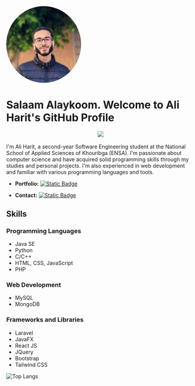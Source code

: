 <img src="aliharit.jpeg" alt="Ali Harit" style="width:200px;height:auto;border-radius:50%;">

# Salaam Alaykoom. Welcome to Ali Harit's GitHub Profile

<p align="center">
  <a href="https://github.com/DenverCoder1/readme-typing-svg"><img src="https://readme-typing-svg.herokuapp.com/?lines=Code%20is%20Pure%20Art;Always%20learning%20new%20things&font=Fira%2520Code&center=true&width=440&height=45&color=f1f1f1&vCenter=true&size=22"></a>
</p> 

I'm Ali Harit, a second-year Software Engineering student at the National School of Applied Sciences of Khouribga (ENSA). I'm passionate about computer science and have acquired solid programming skills through my studies and personal projects. I'm also experienced in web development and familiar with various programming languages and tools.

- **Portfolio:** <a href="https://itsali.me/Portfolio"><img alt="Static Badge" src="https://img.shields.io/badge/Portfolio%20itsali.me-000000"></a>

- **Contact:** <a href="https://www.linkedin.com/in/aliharit"><img alt="Static Badge" src="https://img.shields.io/badge/Linkedin%20Ali%20Harit-2d64bc"></a>


##  Skills

### Programming Languages
- Java SE
- Python
- C/C++
- HTML, CSS, JavaScript
- PHP

### Web Development
- MySQL
- MongoDB

### Frameworks and Libraries
- Laravel
- JavaFX
- React JS
- JQuery
- Bootstrap
- Tailwind CSS

![Top Langs](https://github-readme-stats.vercel.app/api/top-langs/?username=itsaliiiiiiii&layout=compact&theme=dark&hide_border=true)
